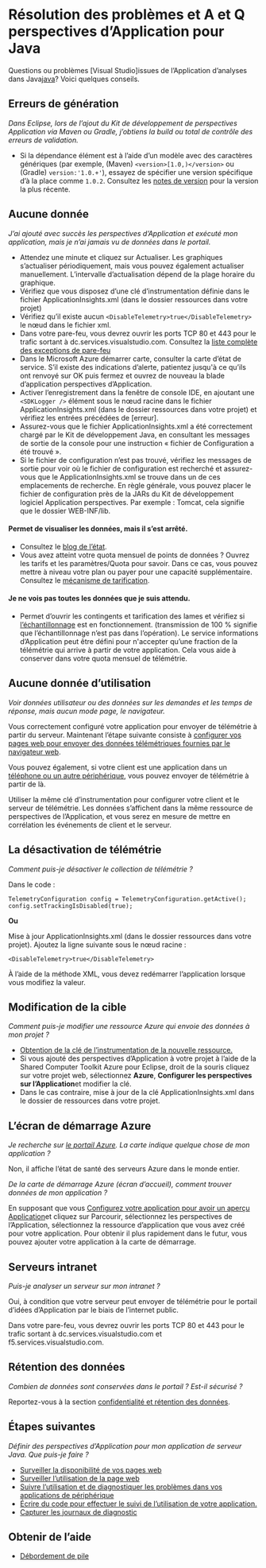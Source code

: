 <properties 
    pageTitle="Résoudre les problèmes de perspectives de l’Application dans un projet web de Java" 
    description="Guide de dépannage - surveillance des applications Java direct avec aperçus de l’Application." 
    services="application-insights" 
    documentationCenter="java"
    authors="alancameronwills" 
    manager="douge"/>

<tags 
    ms.service="application-insights" 
    ms.workload="tbd" 
    ms.tgt_pltfrm="ibiza" 
    ms.devlang="na" 
    ms.topic="article" 
    ms.date="03/01/2016" 
    ms.author="awills"/>
 
# <a name="troubleshooting-and-q-and-a-for-application-insights-for-java"></a>Résolution des problèmes et A et Q perspectives d’Application pour Java

Questions ou problèmes [Visual Studio]issues de l’Application d’analyses dans Java[java]? Voici quelques conseils.


## <a name="build-errors"></a>Erreurs de génération

*Dans Eclipse, lors de l’ajout du Kit de développement de perspectives Application via Maven ou Gradle, j’obtiens la build ou total de contrôle des erreurs de validation.*

* Si la dépendance <version> élément est à l’aide d’un modèle avec des caractères génériques (par exemple, (Maven) `<version>[1.0,)</version>` ou (Gradle) `version:'1.0.+'`), essayez de spécifier une version spécifique d’à la place comme `1.0.2`. Consultez les [notes de version](https://github.com/Microsoft/ApplicationInsights-Java#release-notes) pour la version la plus récente.

## <a name="no-data"></a>Aucune donnée 

*J’ai ajouté avec succès les perspectives d’Application et exécuté mon application, mais je n’ai jamais vu de données dans le portail.*

* Attendez une minute et cliquez sur Actualiser. Les graphiques s’actualiser périodiquement, mais vous pouvez également actualiser manuellement. L’intervalle d’actualisation dépend de la plage horaire du graphique.
* Vérifiez que vous disposez d’une clé d’instrumentation définie dans le fichier ApplicationInsights.xml (dans le dossier ressources dans votre projet)
* Vérifiez qu’il existe aucun `<DisableTelemetry>true</DisableTelemetry>` le nœud dans le fichier xml.
* Dans votre pare-feu, vous devrez ouvrir les ports TCP 80 et 443 pour le trafic sortant à dc.services.visualstudio.com. Consultez la [liste complète des exceptions de pare-feu](app-insights-ip-addresses.md)
* Dans le Microsoft Azure démarrer carte, consulter la carte d’état de service. S’il existe des indications d’alerte, patientez jusqu'à ce qu’ils ont renvoyé sur OK puis fermez et ouvrez de nouveau la blade d’application perspectives d’Application.
* Activer l’enregistrement dans la fenêtre de console IDE, en ajoutant une `<SDKLogger />` élément sous le nœud racine dans le fichier ApplicationInsights.xml (dans le dossier ressources dans votre projet) et vérifiez les entrées précédées de [erreur].
* Assurez-vous que le fichier ApplicationInsights.xml a été correctement chargé par le Kit de développement Java, en consultant les messages de sortie de la console pour une instruction « fichier de Configuration a été trouvé ».
* Si le fichier de configuration n’est pas trouvé, vérifiez les messages de sortie pour voir où le fichier de configuration est recherché et assurez-vous que le ApplicationInsights.xml se trouve dans un de ces emplacements de recherche. En règle générale, vous pouvez placer le fichier de configuration près de la JARs du Kit de développement logiciel Application perspectives. Par exemple : Tomcat, cela signifie que le dossier WEB-INF/lib.



#### <a name="i-used-to-see-data-but-it-has-stopped"></a>Permet de visualiser les données, mais il s’est arrêté.

* Consultez le [blog de l’état](http://blogs.msdn.com/b/applicationinsights-status/).
* Vous avez atteint votre quota mensuel de points de données ? Ouvrez les tarifs et les paramètres/Quota pour savoir. Dans ce cas, vous pouvez mettre à niveau votre plan ou payer pour une capacité supplémentaire. Consultez le [mécanisme de tarification](https://azure.microsoft.com/pricing/details/application-insights/).

#### <a name="i-dont-see-all-the-data-im-expecting"></a>Je ne vois pas toutes les données que je suis attendu.

* Permet d’ouvrir les contingents et tarification des lames et vérifiez si [l’échantillonnage](app-insights-sampling.md) est en fonctionnement. (transmission de 100 % signifie que l’échantillonnage n’est pas dans l’opération). Le service informations d’Application peut être défini pour n'accepter qu’une fraction de la télémétrie qui arrive à partir de votre application. Cela vous aide à conserver dans votre quota mensuel de télémétrie. 

## <a name="no-usage-data"></a>Aucune donnée d’utilisation

*Voir données utilisateur ou des données sur les demandes et les temps de réponse, mais aucun mode page, le navigateur.*

Vous correctement configuré votre application pour envoyer de télémétrie à partir du serveur. Maintenant l’étape suivante consiste à [configurer vos pages web pour envoyer des données télémétriques fournies par le navigateur web][usage].

Vous pouvez également, si votre client est une application dans un [téléphone ou un autre périphérique][platforms], vous pouvez envoyer de télémétrie à partir de là. 

Utiliser la même clé d’instrumentation pour configurer votre client et le serveur de télémétrie. Les données s’affichent dans la même ressource de perspectives de l’Application, et vous serez en mesure de mettre en corrélation les événements de client et le serveur.



## <a name="disabling-telemetry"></a>La désactivation de télémétrie

*Comment puis-je désactiver le collection de télémétrie ?*

Dans le code :

    TelemetryConfiguration config = TelemetryConfiguration.getActive();
    config.setTrackingIsDisabled(true);


**Ou** 

Mise à jour ApplicationInsights.xml (dans le dossier ressources dans votre projet). Ajoutez la ligne suivante sous le nœud racine :

    <DisableTelemetry>true</DisableTelemetry>

À l’aide de la méthode XML, vous devez redémarrer l’application lorsque vous modifiez la valeur.

## <a name="changing-the-target"></a>Modification de la cible

*Comment puis-je modifier une ressource Azure qui envoie des données à mon projet ?*

* [Obtention de la clé de l’instrumentation de la nouvelle ressource.][java]
* Si vous ajouté des perspectives d’Application à votre projet à l’aide de la Shared Computer Toolkit Azure pour Eclipse, droit de la souris cliquez sur votre projet web, sélectionnez **Azure**, **Configurer les perspectives sur l’Application**et modifier la clé.
* Dans le cas contraire, mise à jour de la clé ApplicationInsights.xml dans le dossier de ressources dans votre projet.


## <a name="the-azure-start-screen"></a>L’écran de démarrage Azure

*Je recherche sur [le portail Azure](https://portal.azure.com). La carte indique quelque chose de mon application ?*

Non, il affiche l’état de santé des serveurs Azure dans le monde entier.

*De la carte de démarrage Azure (écran d’accueil), comment trouver données de mon application ?*

En supposant que vous [Configurez votre application pour avoir un aperçu Application][java]et cliquez sur Parcourir, sélectionnez les perspectives de l’Application, sélectionnez la ressource d’application que vous avez créé pour votre application. Pour obtenir il plus rapidement dans le futur, vous pouvez ajouter votre application à la carte de démarrage.

## <a name="intranet-servers"></a>Serveurs intranet

*Puis-je analyser un serveur sur mon intranet ?*

Oui, à condition que votre serveur peut envoyer de télémétrie pour le portail d’idées d’Application par le biais de l’internet public. 

Dans votre pare-feu, vous devrez ouvrir les ports TCP 80 et 443 pour le trafic sortant à dc.services.visualstudio.com et f5.services.visualstudio.com.

## <a name="data-retention"></a>Rétention des données 

*Combien de données sont conservées dans le portail ? Est-il sécurisé ?*

Reportez-vous à la section [confidentialité et rétention des données][data].

## <a name="next-steps"></a>Étapes suivantes

*Définir des perspectives d’Application pour mon application de serveur Java. Que puis-je faire ?*

* [Surveiller la disponibilité de vos pages web][availability]
* [Surveiller l’utilisation de la page web][usage]
* [Suivre l’utilisation et de diagnostiquer les problèmes dans vos applications de périphérique][platforms]
* [Écrire du code pour effectuer le suivi de l’utilisation de votre application.][track]
* [Capturer les journaux de diagnostic][javalogs]


## <a name="get-help"></a>Obtenir de l’aide

* [Débordement de pile](http://stackoverflow.com/questions/tagged/ms-application-insights)

<!--Link references-->

[availability]: app-insights-monitor-web-app-availability.md
[data]: app-insights-data-retention-privacy.md
[java]: app-insights-java-get-started.md
[javalogs]: app-insights-java-trace-logs.md
[platforms]: app-insights-platforms.md
[track]: app-insights-api-custom-events-metrics.md
[usage]: app-insights-web-track-usage.md

 